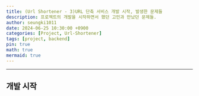 ```yaml
---
title: (Url Shortener - 3)URL 단축 서비스 개발 시작, 발생한 문제들
description: 프로젝트의 개발을 시작하면서 했던 고민과 만났던 문제들.
author: seungki1011
date: 2024-06-25 10:30:00 +0900
categories: [Project, Url-Shortener]
tags: [project, backend]
pin: true
math: true
mermaid: true
---
```


---

## 개발 시작
